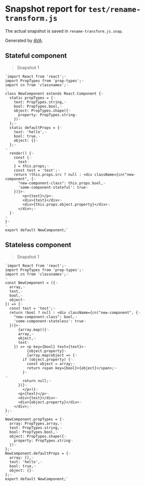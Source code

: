 # Snapshot report for `test/rename-transform.js`

The actual snapshot is saved in `rename-transform.js.snap`.

Generated by [AVA](https://ava.li).

## Stateful component

> Snapshot 1

    `import React from 'react';␊
    import PropTypes from 'prop-types';␊
    import cn from 'classnames';␊
    ␊
    class NewComponent extends React.Component {␊
      static propTypes = {␊
        text: PropTypes.string,␊
        bool: PropTypes.bool,␊
        object: PropTypes.shape({␊
          property: PropTypes.string␊
        })␊
      };␊
      static defaultProps = {␊
        text: 'hello',␊
        bool: true,␊
        object: {}␊
      };␊
    ␊
      render() {␊
        const {␊
          text␊
        } = this.props;␊
        const test = 'test';␊
        return !this.props.src ? null : <div className={cn("new-component", {␊
          "new-component-class": this.props.bool,␊
          'some-component-stateful': true␊
        })}>␊
            <p>{text}</p>␊
            <div>{test}</div>␊
            <div>{this.props.object.property}</div>␊
          </div>;␊
      }␊
    ␊
    }␊
    ␊
    export default NewComponent;`

## Stateless component

> Snapshot 1

    `import React from 'react';␊
    import PropTypes from 'prop-types';␊
    import cn from 'classnames';␊
    ␊
    const NewComponent = ({␊
      array,␊
      text,␊
      bool,␊
      object␊
    }) => {␊
      const test = 'test';␊
      return !bool ? null : <div className={cn("new-component", {␊
        "new-component-class": bool,␊
        'some-component-stateless': true␊
      })}>␊
          {array.map(({␊
          array,␊
          object,␊
          text␊
        }) => <p key={bool} text={text}>␊
              {object.property}␊
              {array.map(object => {␊
            if (object.property) {␊
              const object = array;␊
              return <span key={bool}>{object}</span>;␊
            }␊
    ␊
            return null;␊
          })}␊
            </p>)}␊
          <p>{text}</p>␊
          <div>{test}</div>␊
          <div>{object.property}</div>␊
        </div>;␊
    };␊
    ␊
    NewComponent.propTypes = {␊
      array: PropTypes.array,␊
      text: PropTypes.string,␊
      bool: PropTypes.bool,␊
      object: PropTypes.shape({␊
        property: PropTypes.string␊
      })␊
    };␊
    NewComponent.defaultProps = {␊
      array: [],␊
      text: 'hello',␊
      bool: true,␊
      object: {}␊
    };␊
    export default NewComponent;`
